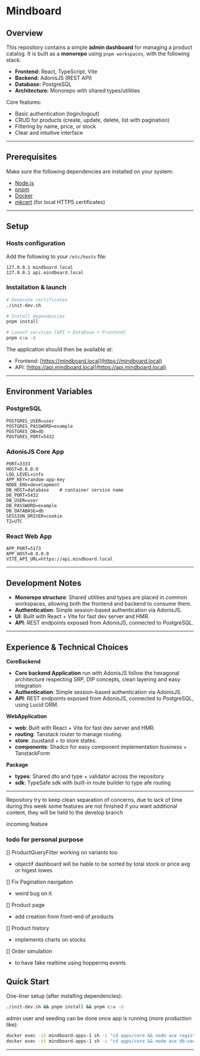 # Mindboard

## Overview

This repository contains a simple **admin dashboard** for managing a product catalog.
It is built as a **monorepo** using `pnpm workspaces`, with the following stack:

* **Frontend:** React, TypeScript, Vite
* **Backend:** AdonisJS (REST API)
* **Database:** PostgreSQL
* **Architecture:** Monorepo with shared types/utilities

Core features:

* Basic authentication (login/logout)
* CRUD for products (create, update, delete, list with pagination)
* Filtering by name, price, or stock
* Clear and intuitive interface

---

## Prerequisites

Make sure the following dependencies are installed on your system:

* [Node.js](https://nodejs.org/en/download)
* [pnpm](https://pnpm.io/installation)
* [Docker](https://docs.docker.com/compose/)
* [mkcert](https://github.com/FiloSottile/mkcert) (for local HTTPS certificates)

---

## Setup

### Hosts configuration

Add the following to your `/etc/hosts` file:

```
127.0.0.1 mindboard.local
127.0.0.1 api.mindboard.local
```

### Installation & launch

```bash
# Generate certificates
./init-dev.sh

# Install dependencies
pnpm install

# Launch services (API + Database + Frontend)
pnpm c:u -d
```

The application should then be available at:

* Frontend: [https://mindboard.local](https://mindboard.local)
* API: [https://api.mindboard.local](https://api.mindboard.local)

---

## Environment Variables

### PostgreSQL

```env
POSTGRES_USER=user
POSTGRES_PASSWORD=example
POSTGRES_DB=db
POSTGRES_PORT=5432
```

### AdonisJS Core App

```env
PORT=3333
HOST=0.0.0.0
LOG_LEVEL=info
APP_KEY=random-app-key
NODE_ENV=development
DB_HOST=database    # container service name
DB_PORT=5432
DB_USER=user
DB_PASSWORD=example
DB_DATABASE=db
SESSION_DRIVER=cookie
TZ=UTC
```

### React Web App

```env
APP_PORT=5173
APP_HOST=0.0.0.0
VITE_API_URL=https://api.mindboard.local
```

---

## Development Notes

* **Monorepo structure**: Shared utilities and types are placed in common workspaces, allowing both the frontend and backend to consume them.
* **Authentication**: Simple session-based authentication via AdonisJS.
* **UI**: Built with React + Vite for fast dev server and HMR.
* **API**: REST endpoints exposed from AdonisJS, connected to PostgreSQL.

---

## Experience & Technical Choices

**CoreBackend**
* **Core backend Application** run with AdonisJS follow the hexagonal architecture respecting SRP, DIP concepts, clean layering and easy integration
* **Authentication**: Simple session-based authentication via AdonisJS.
* **API**: REST endpoints exposed from AdonisJS, connected to PostgreSQL, using Lucid ORM.

**WebApplication**
* **web**: Built with React + Vite for fast dev server and HMR.
* **routing**: Tanstack router to manage routing.
* **store**: zuustand +  to store states.
* **components**: Shadcn for easy component implementation business + TanstackForm

**Package**
* **types**: Shared dto and type + validator across the repository
* **sdk**: TypeSafe sdk with built-in route builder to type afe routing
---

Repository try to keep clean separation of concerns, due to lack of time during this week some features are not finished
if you want additional content, they will be held to the develop branch

incoming feature

### todo for personal purpose

[] ProductQueryFilter working on variants too
  - objectif dashboard will be hable to be sorted by total stock or price avg or higest  lowes

[] Fix Pagination navigation
  - weird bug on it

[] Product page
  - add creation from front-end of products

[] Product history
  - implements charts on stocks

[] Order simulation
  - to have fake realtime using hoppermq events

## Quick Start

One-liner setup (after installing dependencies):

```bash
./init-dev.sh && pnpm install && pnpm c:u -d
```

admin user and seeding can be done once app is running (more production like):

```bash
docker exec -it mindboard-apps-1 sh -c "cd apps/core && node ace register:admin admin@mondboard.local password"
docker exec -it mindboard-apps-1 sh -c "cd apps/core && node ace db:seed"  
```
---
